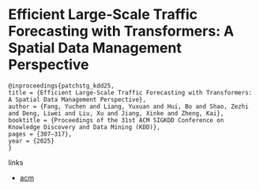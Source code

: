 # Efficient Large-Scale Traffic Forecasting with Transformers: A Spatial Data Management Perspective

```
@inproceedings{patchstg_kdd25,
title = {Efficient Large-Scale Traffic Forecasting with Transformers: A Spatial Data Management Perspective},
author = {Fang, Yuchen and Liang, Yuxuan and Hui, Bo and Shao, Zezhi and Deng, Liwei and Liu, Xu and Jiang, Xinke and Zheng, Kai},
booktitle = {Proceedings of the 31st ACM SIGKDD Conference on Knowledge Discovery and Data Mining (KDD)},
pages = {307–317},
year = {2025}
}
```

links
- [acm](https://dl.acm.org/doi/10.1145/3690624.3709177)
